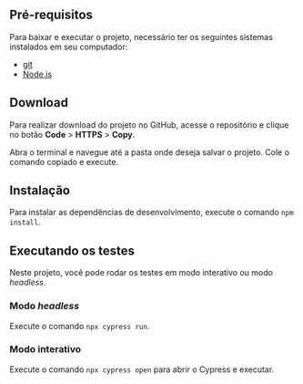 ## Pré-requisitos

Para baixar e executar o projeto, necessário ter os seguintes sistemas instalados em seu computador:

- [git](https://git-scm.com/downloads)
- [Node.js](https://nodejs.org/en/)

## Download

Para realizar download do projeto no GitHub, acesse o repositório e clique no botão **Code** > **HTTPS** > **Copy**.

 Abra o terminal e navegue até a pasta onde deseja salvar o projeto. Cole o comando copiado e execute.
 
## Instalação

Para instalar as dependências de desenvolvimento, execute o comando `npm install`.

## Executando os testes

Neste projeto, você pode rodar os testes em modo interativo ou modo _headless_.

### Modo _headless_

Execute o comando `npx cypress run`.


### Modo interativo

Execute o comando `npx cypress open` para abrir o Cypress e executar.